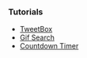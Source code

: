 ### Tutorials

* [TweetBox](tutorials/tweetbox.md)
* [Gif Search](tutorials/gif-search.md)
* [Countdown Timer](tutorials/countdown-timer.md)
